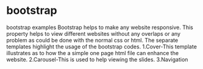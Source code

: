 # bootstrap
bootstrap examples
Bootstrap helps to make any website responsive.
This property helps to view different websites without any overlaps or any problem as could be done with the normal css or html.
The separate templates highlight the usage of the bootstrap codes.
1.Cover-This template illustrates as to how the a simple one page html file can enhance the website.
2.Carousel-This is used to help viewing the slides.
3.Navigation
